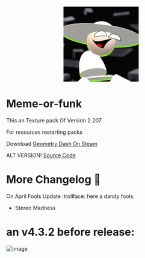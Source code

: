 <p align=center>
  <img src="pack.png" alt="BAMBI IS BACK???" width=200 />
</p>

# Meme-or-funk
This an Texture pack Of Version 2.207

For resources restarting packs

Download [Geometry Dash On Steam](https://store.steampowered.com/app/322170/Geometry_Dash/)

ALT VERSION! [Source Code](https://github.com/OppositionStridentCrisis/Meme-or-funkAlt/)

# More Changelog :eagle:
On April Fools Update :trollface: here a dandy fools:
- Stereo Madness

# an v4.3.2 before release:
![image](https://github.com/user-attachments/assets/feb588cb-f2d9-4dca-bc22-78286c624bee)
